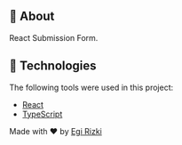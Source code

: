## :dart: About

React Submission Form.

## :rocket: Technologies

The following tools were used in this project:

- [React](https://pt-br.reactjs.org/)
- [TypeScript](https://www.typescriptlang.org/)

Made with :heart: by <a href="https://github.com/egi321910004" target="_blank">Egi Rizki</a>

&#xa0;
